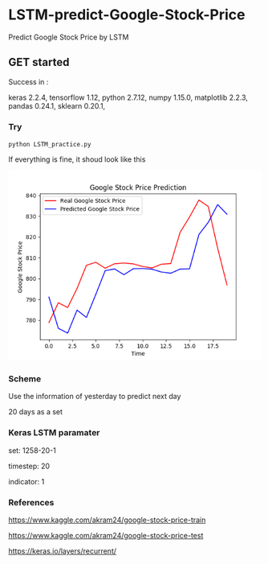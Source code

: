 # LSTM-predict-Google-Stock-Price
Predict Google Stock Price by LSTM

## GET started

Success in :

keras 2.2.4, tensorflow 1.12, python 2.7.12, numpy 1.15.0, matplotlib 2.2.3, pandas 0.24.1, sklearn 0.20.1,

### Try
```
python LSTM_practice.py
```
If everything is fine, it shoud look like this

![result](https://github.com/yoyotv/LSTM-predict-Google-Stock-Price/blob/master/result.png)
### Scheme 
Use the information of yesterday to predict next day

20 days as a set


### Keras LSTM paramater

set: 1258-20-1

timestep: 20

indicator: 1

### References

https://www.kaggle.com/akram24/google-stock-price-train

https://www.kaggle.com/akram24/google-stock-price-test

https://keras.io/layers/recurrent/

